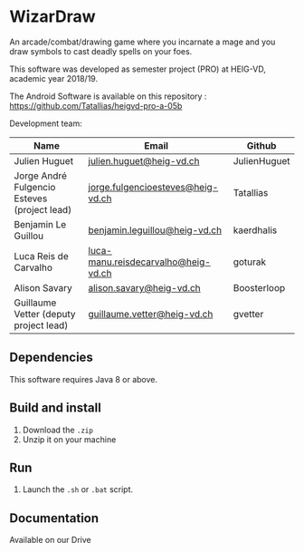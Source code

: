 # WizarDraw

An arcade/combat/drawing game where you incarnate a mage and you draw symbols to cast deadly spells on your foes.

This software was developed as semester project (PRO) at HEIG-VD, academic year 2018/19.

The Android Software is available on this repository :
https://github.com/Tatallias/heigvd-pro-a-05b

Development team:

| Name                                         | Email                               | Github  		|
|----------------------------------------------|-------------------------------------|--------------|
| Julien Huguet                                | julien.huguet@heig-vd.ch            | JulienHuguet |
| Jorge André Fulgencio Esteves (project lead) | jorge.fulgencioesteves@heig-vd.ch   | Tatallias    |
| Benjamin Le Guillou                 		       | benjamin.leguillou@heig-vd.ch       | kaerdhalis	|
| Luca Reis de Carvalho               		       | luca-manu.reisdecarvalho@heig-vd.ch | goturak 		|
| Alison Savary 							                        | alison.savary@heig-vd.ch   		       | Boosterloop  |
| Guillaume Vetter (deputy project lead)	      | guillaume.vetter@heig-vd.ch 		      | gvetter 		|
## Dependencies

This software requires Java 8 or above.

## Build and install

1. Download the `.zip`
2. Unzip it on your machine


## Run

1. Launch the `.sh` or `.bat` script.

## Documentation

Available on our Drive
